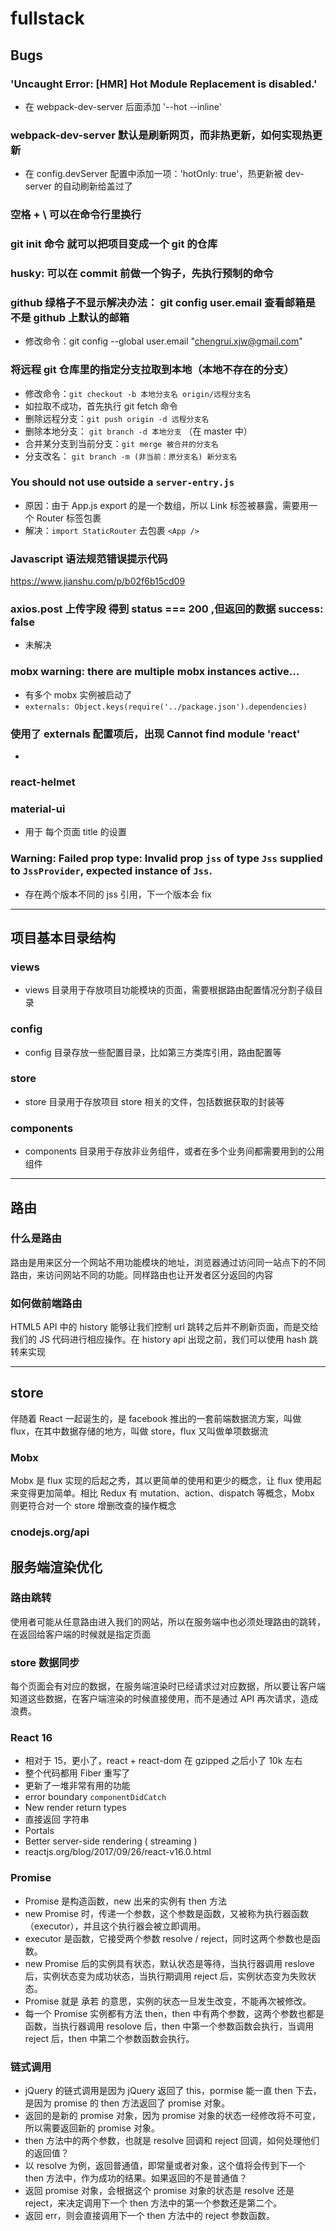 # fullstack

## Bugs

### 'Uncaught Error: [HMR] Hot Module Replacement is disabled.'

- 在 webpack-dev-server 后面添加 '--hot --inline'

### webpack-dev-server 默认是刷新网页，而非热更新，如何实现热更新

- 在 config.devServer 配置中添加一项：'hotOnly: true'，热更新被 dev-server 的自动刷新给盖过了

### 空格 + \ 可以在命令行里换行

### git init 命令 就可以把项目变成一个 git 的仓库

### husky: 可以在 commit 前做一个钩子，先执行预制的命令

### github 绿格子不显示解决办法： git config user.email 查看邮箱是不是 github 上默认的邮箱

- 修改命令：git config --global user.email "chengrui.xjw@gmail.com"

### 将远程 git 仓库里的指定分支拉取到本地（本地不存在的分支）

- 修改命令：`git checkout -b 本地分支名 origin/远程分支名`
- 如拉取不成功，首先执行 git fetch 命令
- 删除远程分支：`git push origin -d 远程分支名`
- 删除本地分支： `git branch -d 本地分支` （在 master 中）
- 合并某分支到当前分支：`git merge 被合并的分支名`
- 分支改名： `git branch -m (非当前：原分支名) 新分支名`

### You should not use <Link> outside a <Router> `server-entry.js`

- 原因：由于 App.js export 的是一个数组，所以 Link 标签被暴露，需要用一个 Router 标签包裹
- 解决：`import StaticRouter` 去包裹 `<App />`

### Javascript 语法规范错误提示代码

https://www.jianshu.com/p/b02f6b15cd09

### axios.post 上传字段 得到 status === 200 ,但返回的数据 success: false

- 未解决

### mobx warning: there are multiple mobx instances active...

- 有多个 mobx 实例被启动了
- `externals: Object.keys(require('../package.json').dependencies)`

### 使用了 externals 配置项后，出现 Cannot find module 'react'

-

### react-helmet

### material-ui

- 用于 每个页面 title 的设置

### Warning: Failed prop type: Invalid prop `jss` of type `Jss` supplied to `JssProvider`, expected instance of `Jss`.

- 存在两个版本不同的 jss 引用，下一个版本会 fix

---

## 项目基本目录结构

### views

- views 目录用于存放项目功能模块的页面，需要根据路由配置情况分割子级目录

### config

- config 目录存放一些配置目录，比如第三方类库引用，路由配置等

### store

- store 目录用于存放项目 store 相关的文件，包括数据获取的封装等

### components

- components 目录用于存放非业务组件，或者在多个业务间都需要用到的公用组件

---

## 路由

### 什么是路由

路由是用来区分一个网站不用功能模块的地址，浏览器通过访问同一站点下的不同路由，来访问网站不同的功能。同样路由也让开发者区分返回的内容

### 如何做前端路由

HTML5 API 中的 history 能够让我们控制 url 跳转之后并不刷新页面，而是交给我们的 JS 代码进行相应操作。在 history api 出现之前，我们可以使用 hash 跳转来实现

---

## store

伴随着 React 一起诞生的，是 facebook 推出的一套前端数据流方案，叫做 flux，在其中数据存储的地方，叫做 store，flux 又叫做单项数据流

### Mobx

Mobx 是 flux 实现的后起之秀，其以更简单的使用和更少的概念，让 flux 使用起来变得更加简单。相比 Redux 有 mutation、action、dispatch 等概念，Mobx 则更符合对一个 store 增删改查的操作概念

### cnodejs.org/api

## 服务端渲染优化

### 路由跳转

使用者可能从任意路由进入我们的网站，所以在服务端中也必须处理路由的跳转，在返回给客户端的时候就是指定页面

### store 数据同步

每个页面会有对应的数据，在服务端渲染时已经请求过对应数据，所以要让客户端知道这些数据，在客户端渲染的时候直接使用，而不是通过 API 再次请求，造成浪费。

### React 16

- 相对于 15，更小了，react + react-dom 在 gzipped 之后小了 10k 左右
- 整个代码都用 Fiber 重写了
- 更新了一堆非常有用的功能
- error boundary
  `componentDidCatch`
- New render return types
- 直接返回 字符串
- Portals
- Better server-side rendering ( streaming )
- reactjs.org/blog/2017/09/26/react-v16.0.html

### Promise

- Promise 是构造函数，new 出来的实例有 then 方法
- new Promise 时，传递一个参数，这个参数是函数，又被称为执行器函数（executor），并且这个执行器会被立即调用。
- executor 是函数，它接受两个参数 resolve / reject，同时这两个参数也是函数。
- new Promise 后的实例具有状态，默认状态是等待，当执行器调用 reslove 后，实例状态变为成功状态，当执行期调用 reject 后，实例状态变为失败状态。
- Promise 就是 承若 的意思，实例的状态一旦发生改变，不能再次被修改。
- 每一个 Promise 实例都有方法 then，then 中有两个参数，这两个参数也都是函数，当执行器调用 resolove 后，then 中第一个参数函数会执行，当调用 reject 后，then 中第二个参数函数会执行。

### 链式调用

- jQuery 的链式调用是因为 jQuery 返回了 this，pormise 能一直 then 下去，是因为 promise 的 then 方法返回了 promise 对象。
- 返回的是新的 promise 对象，因为 promise 对象的状态一经修改将不可变，所以需要返回新的 promise 对象。
- then 方法中的两个参数，也就是 resolve 回调和 reject 回调，如何处理他们的返回值？
- 以 resolve 为例，返回普通值，即常量或者对象，这个值将会传到下一个 then 方法中，作为成功的结果。如果返回的不是普通值？
- 返回 promise 对象，会根据这个 promise 对象的状态是 resolve 还是 reject，来决定调用下一个 then 方法中的第一个参数还是第二个。
- 返回 err，则会直接调用下一个 then 方法中的 reject 参数函数。

